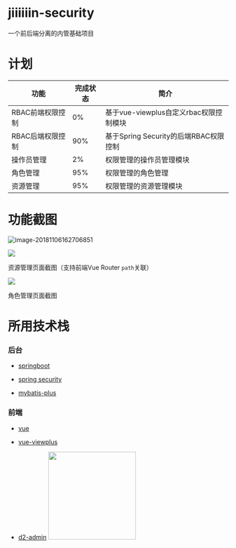 # jiiiiiin-security

一个前后端分离的内管基础项目

# 计划
| 功能 | 完成状态 | 简介 |
| ------ | ------ | ------ |
| RBAC前端权限控制 | 0% | 基于vue-viewplus自定义rbac权限控制模块 |
| RBAC后端权限控制 | 90% | 基于Spring Security的后端RBAC权限控制 |
| 操作员管理 | 2% | 权限管理的操作员管理模块 |
| 角色管理 | 95% | 权限管理的角色管理 |
| 资源管理 | 95% | 权限管理的资源管理模块 |


# 功能截图

![image-20181106162706851](https://ws3.sinaimg.cn/large/006tNbRwgy1fwyf81a19lj31kw0w0awb.jpg)

![](https://ws2.sinaimg.cn/large/006tNbRwgy1fxp1lix1goj31c00u0wik.jpg)

资源管理页面截图（支持前端Vue Router `path`关联）

![](https://ws3.sinaimg.cn/large/006tNbRwgy1fxvnj6dtv0j31hc0u0dia.jpg)

角色管理页面截图

# 所用技术栈

### 后台
    
+ [springboot](https://github.com/spring-projects/spring-boot)

+ [spring security](https://github.com/spring-projects/spring-security)

+ [mybatis-plus](https://github.com/baomidou/mybatis-plus)

### 前端    
    
+ [vue](https://github.com/vuejs/vue)

+ [vue-viewplus](https://github.com/Jiiiiiin/vue-viewplus)

+ [d2-admin](https://gi]thub.com/d2-projects/d2-admin) <a href="https://github.com/d2-projects/d2-admin" target="_blank"><img src="https://raw.githubusercontent.com/FairyEver/d2-admin/master/doc/image/d2-admin@2x.png" width="200"></a>

  
  